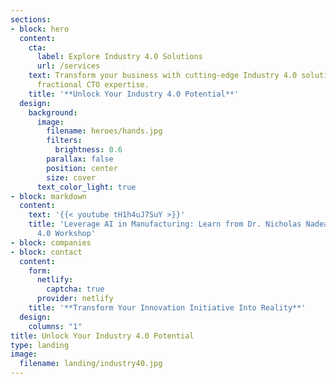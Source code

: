 ```yaml
---
sections:
- block: hero
  content:
    cta:
      label: Explore Industry 4.0 Solutions
      url: /services
    text: Transform your business with cutting-edge Industry 4.0 solutions and personalized
      fractional CTO expertise.
    title: '**Unlock Your Industry 4.0 Potential**'
  design:
    background:
      image:
        filename: heroes/hands.jpg
        filters:
          brightness: 0.6
        parallax: false
        position: center
        size: cover
      text_color_light: true
- block: markdown
  content:
    text: '{{< youtube tH1h4uJ7SuY >}}'
    title: 'Leverage AI in Manufacturing: Learn from Dr. Nicholas Nadeau''s Industry
      4.0 Workshop'
- block: companies
- block: contact
  content:
    form:
      netlify:
        captcha: true
      provider: netlify
    title: '**Transform Your Innovation Initiative Into Reality**'
  design:
    columns: "1"
title: Unlock Your Industry 4.0 Potential
type: landing
image:
  filename: landing/industry40.jpg
---
```

